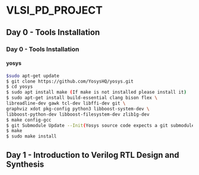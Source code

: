 # VLSI_PD_PROJECT
## Day 0 - Tools Installation 
### Day 0 - Tools Installation
#### yosys
```bash
$sudo apt-get update
$ git clone https://github.com/YosysHQ/yosys.git
$ cd yosys
$ sudo apt install make (If make is not installed please install it)
$ sudo apt-get install build-essential clang bison flex \
libreadline-dev gawk tcl-dev libffi-dev git \
graphviz xdot pkg-config python3 libboost-system-dev \
libboost-python-dev libboost-filesystem-dev zlib1g-dev
$ make config-gcc
$ git Submodule Update --Init(Yosys source code expects a git submodule called abc to be initialized and updated)
$ make
$ sudo make install
```
## Day 1 - Introduction to Verilog RTL Design and Synthesis
